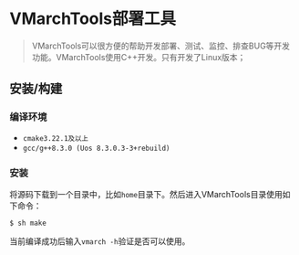 # VMarchTools部署工具
> VMarchTools可以很方便的帮助开发部署、测试、监控、排查BUG等开发功能。VMarchTools使用C++开发。只有开发了Linux版本；

## 安装/构建

### 编译环境

- `cmake3.22.1及以上`
- `gcc/g++8.3.0 (Uos 8.3.0.3-3+rebuild)`

### 安装
将源码下载到一个目录中，比如`home`目录下。然后进入VMarchTools目录使用如下命令：

```shell
$ sh make
```

当前编译成功后输入`vmarch -h`验证是否可以使用。